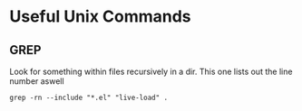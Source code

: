 # Useful Unix Commands

## GREP

Look for something within files recursively in a dir. This one lists out the line number aswell

```
grep -rn --include "*.el" "live-load" .
```

